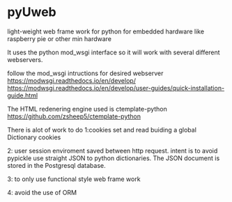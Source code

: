 # pyUweb
light-weight web frame work for python for embedded hardware like raspberry pie or other min hardware

It uses the python mod_wsgi interface so it will work with several different webservers.

follow the mod_wsgi intructions for desired webserver 
https://modwsgi.readthedocs.io/en/develop/
https://modwsgi.readthedocs.io/en/develop/user-guides/quick-installation-guide.html


The HTML redenering engine used is ctemplate-python https://github.com/zsheep5/ctemplate-python

There is alot of work to do 
1:cookies set and read buiding a global Dictionary cookies

2: user session enviroment saved between http request.  intent is to avoid pypickle use straight JSON to python dictionaries. The JSON document is stored in the Postgresql database. 

3: to only use functional style web frame work

4: avoid the use of ORM 



